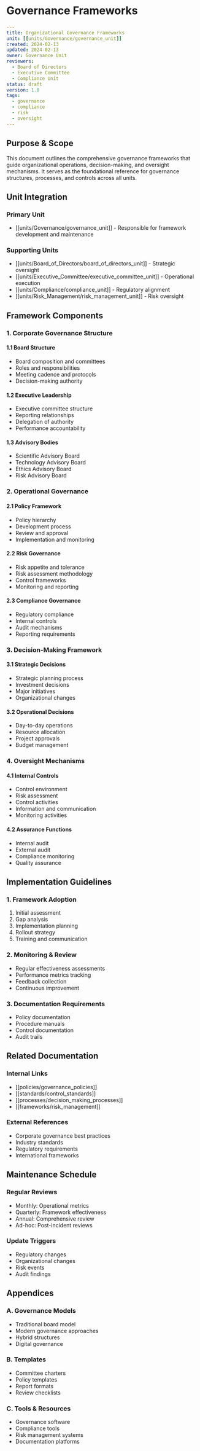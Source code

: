 # Governance Frameworks

```yaml
---
title: Organizational Governance Frameworks
unit: [[units/Governance/governance_unit]]
created: 2024-02-13
updated: 2024-02-13
owner: Governance Unit
reviewers:
  - Board of Directors
  - Executive Committee
  - Compliance Unit
status: draft
version: 1.0
tags:
  - governance
  - compliance
  - risk
  - oversight
---
```

## Purpose & Scope
This document outlines the comprehensive governance frameworks that guide organizational operations, decision-making, and oversight mechanisms. It serves as the foundational reference for governance structures, processes, and controls across all units.

## Unit Integration
### Primary Unit
- [[units/Governance/governance_unit]] - Responsible for framework development and maintenance

### Supporting Units
- [[units/Board_of_Directors/board_of_directors_unit]] - Strategic oversight
- [[units/Executive_Committee/executive_committee_unit]] - Operational execution
- [[units/Compliance/compliance_unit]] - Regulatory alignment
- [[units/Risk_Management/risk_management_unit]] - Risk oversight

## Framework Components

### 1. Corporate Governance Structure
#### 1.1 Board Structure
- Board composition and committees
- Roles and responsibilities
- Meeting cadence and protocols
- Decision-making authority

#### 1.2 Executive Leadership
- Executive committee structure
- Reporting relationships
- Delegation of authority
- Performance accountability

#### 1.3 Advisory Bodies
- Scientific Advisory Board
- Technology Advisory Board
- Ethics Advisory Board
- Risk Advisory Board

### 2. Operational Governance
#### 2.1 Policy Framework
- Policy hierarchy
- Development process
- Review and approval
- Implementation and monitoring

#### 2.2 Risk Governance
- Risk appetite and tolerance
- Risk assessment methodology
- Control frameworks
- Monitoring and reporting

#### 2.3 Compliance Governance
- Regulatory compliance
- Internal controls
- Audit mechanisms
- Reporting requirements

### 3. Decision-Making Framework
#### 3.1 Strategic Decisions
- Strategic planning process
- Investment decisions
- Major initiatives
- Organizational changes

#### 3.2 Operational Decisions
- Day-to-day operations
- Resource allocation
- Project approvals
- Budget management

### 4. Oversight Mechanisms
#### 4.1 Internal Controls
- Control environment
- Risk assessment
- Control activities
- Information and communication
- Monitoring activities

#### 4.2 Assurance Functions
- Internal audit
- External audit
- Compliance monitoring
- Quality assurance

## Implementation Guidelines

### 1. Framework Adoption
1. Initial assessment
2. Gap analysis
3. Implementation planning
4. Rollout strategy
5. Training and communication

### 2. Monitoring & Review
- Regular effectiveness assessments
- Performance metrics tracking
- Feedback collection
- Continuous improvement

### 3. Documentation Requirements
- Policy documentation
- Procedure manuals
- Control documentation
- Audit trails

## Related Documentation
### Internal Links
- [[policies/governance_policies]]
- [[standards/control_standards]]
- [[processes/decision_making_processes]]
- [[frameworks/risk_management]]

### External References
- Corporate governance best practices
- Industry standards
- Regulatory requirements
- International frameworks

## Maintenance Schedule
### Regular Reviews
- Monthly: Operational metrics
- Quarterly: Framework effectiveness
- Annual: Comprehensive review
- Ad-hoc: Post-incident reviews

### Update Triggers
- Regulatory changes
- Organizational changes
- Risk events
- Audit findings

## Appendices
### A. Governance Models
- Traditional board model
- Modern governance approaches
- Hybrid structures
- Digital governance

### B. Templates
- Committee charters
- Policy templates
- Report formats
- Review checklists

### C. Tools & Resources
- Governance software
- Compliance tools
- Risk management systems
- Documentation platforms 